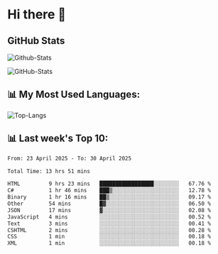 # Hi there 👋

## GitHub Stats
![Github-Stats](https://github-readme-stats-sigma-five.vercel.app/api?username=ltorson&show_icons=true&theme=radical&count_private=true&show=reviews,discussions_started,discussions_answered,prs_merged,prs_merged_percentage)

![GitHub-Stats](https://github-readme-stats.vercel.app/api/wakatime?username=LeeTorson&theme=synthwave&size_weight=0.5&count_weight=0.5&title_color=36F9F6&langs_count=10&count_private=true)

## 📊 My Most Used Languages:
![Top-Langs](https://github-readme-stats-sigma-five.vercel.app/api/top-langs/?username=LTorson&layout=compact&langs_count=10)


## 📊 Last week's Top 10:
<!--START_SECTION:waka-->

```txt
From: 23 April 2025 - To: 30 April 2025

Total Time: 13 hrs 51 mins

HTML         9 hrs 23 mins   █████████████████░░░░░░░░   67.76 %
C#           1 hr 46 mins    ███▒░░░░░░░░░░░░░░░░░░░░░   12.78 %
Binary       1 hr 16 mins    ██▒░░░░░░░░░░░░░░░░░░░░░░   09.17 %
Other        54 mins         █▓░░░░░░░░░░░░░░░░░░░░░░░   06.50 %
JSON         17 mins         ▓░░░░░░░░░░░░░░░░░░░░░░░░   02.08 %
JavaScript   4 mins          ░░░░░░░░░░░░░░░░░░░░░░░░░   00.52 %
Text         3 mins          ░░░░░░░░░░░░░░░░░░░░░░░░░   00.41 %
CSHTML       2 mins          ░░░░░░░░░░░░░░░░░░░░░░░░░   00.28 %
CSS          1 min           ░░░░░░░░░░░░░░░░░░░░░░░░░   00.18 %
XML          1 min           ░░░░░░░░░░░░░░░░░░░░░░░░░   00.18 %
```

<!--END_SECTION:waka-->
